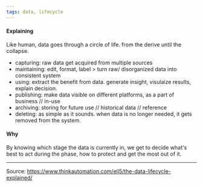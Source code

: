 ```yaml
---
tags: data, lifecycle
---
```


#### Explaining
Like human, data goes through a circle of life. from the derive until the collapse. 
- capturing: raw data get acquired from multiple sources
- maintaining: edit, format, label  > turn raw/ disorganized data into consistent system
- using: extract the benefit from data. generate insight, visulaize results, explain decision.
- publishing: make data visible on different platforms, as a part of business // in-use
- archiving: storing for future use // historical data // reference
- deleting: as simple as it sounds. when data is no longer needed, it gets removed from the system. 

#### Why
By knowing which stage the data is currently in, we get to decide what's best to act during the phase, how to protect and get the most out of it. 

---
Source: https://www.thinkautomation.com/eli5/the-data-lifecycle-explained/